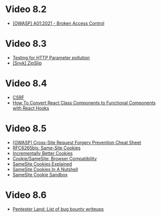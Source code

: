 # Video 8.2
* [[OWASP] A01:2021 - Broken Access Control](https://owasp.org/Top10/A01_2021-Broken_Access_Control)



# Video 8.3

* [Testing for HTTP Parameter pollution](https://wiki.owasp.org/index.php/Testing_for_HTTP_Parameter_pollution_(OTG-INPVAL-004))
* [[Snyk] ZipSlip](https://res.cloudinary.com/snyk/image/upload/v1528192501/zip-slip-vulnerability/technical-whitepaper.pdf)

# Video 8.4

* [CSRF](https://portswigger.net/web-security/csrf)
* [How To Convert React Class Components to Functional Components with React Hooks](https://www.digitalocean.com/community/tutorials/five-ways-to-convert-react-class-components-to-functional-components-with-react-hooks)


# Video 8.5
* [[OWASP] Cross-Site Request Forgery Prevention Cheat Sheet](https://cheatsheetseries.owasp.org/cheatsheets/Cross-Site_Request_Forgery_Prevention_Cheat_Sheet.html)
* [RFC6265bis: Same-Site Cookies](https://datatracker.ietf.org/doc/html/draft-ietf-httpbis-cookie-same-site-00)
* [Incrementally Better Cookies](https://datatracker.ietf.org/doc/html/draft-west-cookie-incrementalism-00)
* [Cookie/SameSite: Browser Compatibility](https://developer.mozilla.org/en-US/docs/Web/HTTP/Headers/Set-Cookie/SameSite#browser_compatibility)
* [SameSite Cookies Explained](https://web.dev/samesite-cookies-explained/)
* [SameSite Cookies In A Nutshell](https://www.thinktecture.com/en/identity/samesite/samesite-in-a-nutshell/)
* [SameSite Cookie Sandbox](https://samesite-sandbox.glitch.me/)

# Video 8.6
* [Pentester Land: List of bug bounty writeups](https://pentester.land/list-of-bug-bounty-writeups.html)
